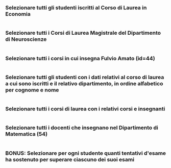 ### Selezionare tutti gli studenti iscritti al Corso di Laurea in Economia
```bash
```
### Selezionare tutti i Corsi di Laurea Magistrale del Dipartimento di Neuroscienze
```bash
```
### Selezionare tutti i corsi in cui insegna Fulvio Amato (id=44)
```bash
```
### Selezionare tutti gli studenti con i dati relativi al corso di laurea a cui sono iscritti e il relativo dipartimento, in ordine alfabetico per cognome e nome
```bash
```
### Selezionare tutti i corsi di laurea con i relativi corsi e insegnanti
```bash
```
### Selezionare tutti i docenti che insegnano nel Dipartimento di Matematica (54)
```bash
```
### BONUS: Selezionare per ogni studente quanti tentativi d'esame ha sostenuto per superare ciascuno dei suoi esami
```bash
```